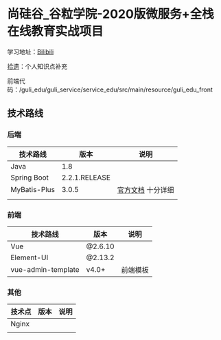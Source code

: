 # 尚硅谷_谷粒学院-2020版微服务+全栈在线教育实战项目

学习地址：[Bilibili](https://www.bilibili.com/video/BV1dQ4y1A75e)

[拾遗](/REGAINLOST.md)：个人知识点补充

前端代码：/guli_edu/guli_service/service_edu/src/main/resource/guli_edu_front

## 技术路线

### 后端

| 技术路线     | 版本          | 说明                                             |
| ------------ | ------------- | ------------------------------------------------ |
| Java         | 1.8           |                                                  |
| Spring Boot  | 2.2.1.RELEASE |                                                  |
| MyBatis-Plus | 3.0.5         | [官方文档](https://baomidou.com/guide/) 十分详细 |
|              |               |                                                  |

### 前端

| 技术路线           | 版本    | 说明     |
| ------------------ | ------- | -------- |
| Vue                | @2.6.10 |          |
| Element-UI         | @2.13.2 |          |
| vue-admin-template | v4.0+   | 前端模板 |

### 其他

| 技术点 | 版本 | 说明 |
| ------ | ---- | ---- |
| Nginx  |      |      |
|        |      |      |

